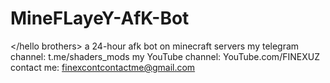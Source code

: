 # MineFLayeY-AfK-Bot
&lt;/hello brothers> a 24-hour afk bot on minecraft servers
my telegram channel: t.me/shaders_mods
my YouTube channel: YouTube.com/FINEXUZ
contact me: finexcontcontactme@gmail.com
